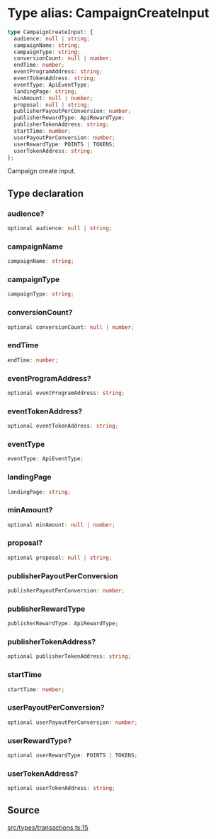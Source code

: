 # Type alias: CampaignCreateInput

```ts
type CampaignCreateInput: {
  audience: null | string;
  campaignName: string;
  campaignType: string;
  conversionCount: null | number;
  endTime: number;
  eventProgramAddress: string;
  eventTokenAddress: string;
  eventType: ApiEventType;
  landingPage: string;
  minAmount: null | number;
  proposal: null | string;
  publisherPayoutPerConversion: number;
  publisherRewardType: ApiRewardType;
  publisherTokenAddress: string;
  startTime: number;
  userPayoutPerConversion: number;
  userRewardType: POINTS | TOKENS;
  userTokenAddress: string;
};
```

Campaign create input.

## Type declaration

### audience?

```ts
optional audience: null | string;
```

### campaignName

```ts
campaignName: string;
```

### campaignType

```ts
campaignType: string;
```

### conversionCount?

```ts
optional conversionCount: null | number;
```

### endTime

```ts
endTime: number;
```

### eventProgramAddress?

```ts
optional eventProgramAddress: string;
```

### eventTokenAddress?

```ts
optional eventTokenAddress: string;
```

### eventType

```ts
eventType: ApiEventType;
```

### landingPage

```ts
landingPage: string;
```

### minAmount?

```ts
optional minAmount: null | number;
```

### proposal?

```ts
optional proposal: null | string;
```

### publisherPayoutPerConversion

```ts
publisherPayoutPerConversion: number;
```

### publisherRewardType

```ts
publisherRewardType: ApiRewardType;
```

### publisherTokenAddress?

```ts
optional publisherTokenAddress: string;
```

### startTime

```ts
startTime: number;
```

### userPayoutPerConversion?

```ts
optional userPayoutPerConversion: number;
```

### userRewardType?

```ts
optional userRewardType: POINTS | TOKENS;
```

### userTokenAddress?

```ts
optional userTokenAddress: string;
```

## Source

[src/types/transactions.ts:15](https://github.com/torque-labs/torque-ts-sdk/blob/35180ea2561c531d50df4b23b7bd32172a5fdc80/src/types/transactions.ts#L15)
